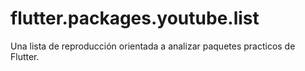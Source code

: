 # flutter.packages.youtube.list
Una lista de reproducción orientada a analizar paquetes practicos de Flutter.
